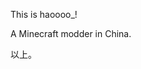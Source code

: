This is haoooo_!

A Minecraft modder in China.


以上。

<!---
haoxjc/haoxjc is a ✨ special ✨ repository because its `README.md` (this file) appears on your GitHub profile.
You can click the Preview link to take a look at your changes.
--->
